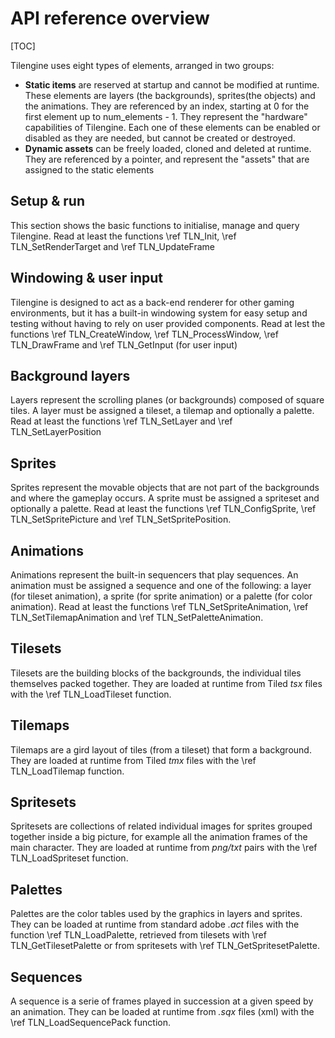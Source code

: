 # API reference overview

[TOC]

Tilengine uses eight types of elements, arranged in two groups:
* **Static items** are reserved at startup and cannot be modified at runtime. These elements are layers (the backgrounds), sprites(the objects) and the animations. They are referenced by an index, starting at 0 for the first element up to num_elements - 1. They represent the "hardware" capabilities of Tilengine. Each one of these elements can be enabled or disabled as they are needed, but cannot be created or destroyed.
* **Dynamic assets** can be freely loaded, cloned and deleted at runtime. They are referenced by a pointer, and represent the "assets" that are assigned to the static elements

## Setup & run
This section shows the basic functions to initialise, manage and query Tilengine. Read at least the functions \ref TLN_Init, \ref TLN_SetRenderTarget and \ref TLN_UpdateFrame

## Windowing & user input
Tilengine is designed to act as a back-end renderer for other gaming environments, but it has a built-in windowing system for easy setup and testing without having to rely on user provided components. Read at lest the functions \ref TLN_CreateWindow, \ref TLN_ProcessWindow, \ref TLN_DrawFrame and \ref TLN_GetInput (for user input)

## Background layers
Layers represent the scrolling planes (or backgrounds) composed of square tiles. A layer must be assigned a tileset, a tilemap and optionally a palette. Read at least the functions \ref TLN_SetLayer and \ref TLN_SetLayerPosition

## Sprites
Sprites represent the movable objects that are not part of the backgrounds and where the gameplay occurs. A sprite must be assigned a spriteset and optionally a palette. Read at least the functions \ref TLN_ConfigSprite, \ref TLN_SetSpritePicture and \ref TLN_SetSpritePosition.

## Animations
Animations represent the built-in sequencers that play sequences. An animation must be assigned a sequence and one of the following: a layer (for tileset animation), a sprite (for sprite animation) or a palette (for color animation). Read at least the functions \ref TLN_SetSpriteAnimation, \ref TLN_SetTilemapAnimation and \ref TLN_SetPaletteAnimation.

## Tilesets
Tilesets are the building blocks of the backgrounds, the individual tiles themselves packed together. They are loaded at runtime from Tiled *tsx* files with the \ref TLN_LoadTileset function.

## Tilemaps
Tilemaps are a gird layout of tiles (from a tileset) that form a background. They are loaded at runtime from Tiled *tmx* files with the \ref TLN_LoadTilemap function.

## Spritesets
Spritesets are collections of related individual images for sprites grouped together inside a big picture, for example all the animation frames of the main character. They are loaded at runtime from *png/txt* pairs with the \ref TLN_LoadSpriteset function.

## Palettes
Palettes are the color tables used by the graphics in layers and sprites. They can be loaded at runtime from standard adobe *.act* files with the function \ref TLN_LoadPalette, retrieved from tilesets with \ref TLN_GetTilesetPalette or from spritesets with \ref TLN_GetSpritesetPalette.

## Sequences
A sequence is a serie of frames played in succession at a given speed by an animation. They can be loaded at runtime from *.sqx* files (xml) with the \ref TLN_LoadSequencePack function.